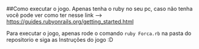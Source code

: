 ##Como executar o jogo. Apenas tenha o ruby no seu pc, caso não tenha você pode ver como ter nesse link --> https://guides.rubyonrails.org/getting_started.html

Para executar o jogo, apenas rode o comando `ruby Forca.rb` na pasta do repositorio e siga as Instruções do jogo :D
